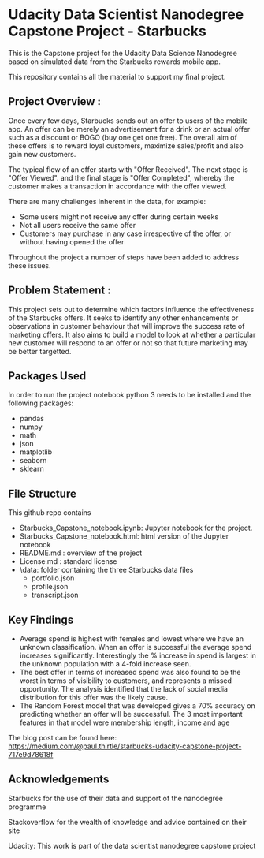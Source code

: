 # Udacity Data Scientist Nanodegree Capstone Project - Starbucks
This is the Capstone project for the Udacity Data Science Nanodegree based on simulated data from the Starbucks rewards mobile app. 

This repository contains all the material to support my final project. 


## Project Overview :
Once every few days, Starbucks sends out an offer to users of the mobile app. An offer can be merely an advertisement for a drink or an actual offer such as a discount or BOGO (buy one get one free). The overall aim of these offers is to reward loyal customers, maximize sales/profit and also gain new customers. 

The typical flow of an offer starts with "Offer Received". The next stage is "Offer Viewed". and the final stage is "Offer Completed", whereby the customer makes a transaction in accordance with the offer viewed. 

There are many challenges inherent in the data, for example: 
  - Some users might not receive any offer during certain weeks
  - Not all users receive the same offer
  - Customers may purchase in any case irrespective of the offer, or without having opened the offer

Throughout the project a number of steps have been added to address these issues.

## Problem Statement :
This project sets out to determine which factors influence the effectiveness of the Starbucks offers. It seeks to identify any other enhancements or observations in customer behaviour that will improve the success rate of marketing offers. It also aims to build a model to look at whether a particular new customer will respond to an offer or not so that future marketing may be better targetted. 

## Packages Used
In order to run the project notebook python 3 needs to be installed and the following packages:

- pandas
- numpy
- math
- json
- matplotlib
- seaborn
- sklearn

## File Structure


This github repo contains
- Starbucks_Capstone_notebook.ipynb: Jupyter notebook for the project.
- Starbucks_Capstone_notebook.html: html version of the Jupyter notebook
- README.md : overview of the project
- License.md : standard license
- \data: folder containing the three Starbucks data files
  - portfolio.json
  - profile.json
  - transcript.json

## Key Findings
- Average spend is highest with females and lowest where we have an unknown classification. When an offer is successful the average spend increases significantly. Interestingly the % increase in spend is largest in the unknown population with a 4-fold increase seen.
- The best offer in terms of increased spend was also found to be the worst in terms of visibility to customers, and represents a missed opportunity. The analysis identified that the lack of social media distribution for this offer was the likely cause.
- The Random Forest model that was developed gives a 70% accuracy on predicting whether an offer will be successful. The 3 most important features in that model were membership length, income and age

The blog post can be found here: https://medium.com/@paul.thirtle/starbucks-udacity-capstone-project-717e9d78618f



## Acknowledgements
Starbucks for the use of their data and support of the nanodegree programme

Stackoverflow for the wealth of knowledge and advice contained on their site

Udacity: This work is part of the data scientist nanodegree capstone project



